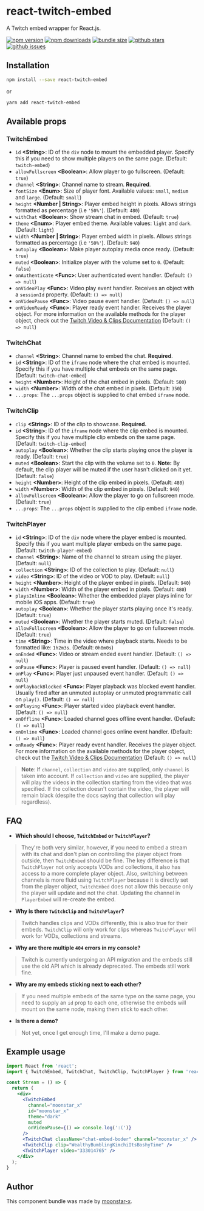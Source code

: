 # react-twitch-embed

A Twitch embed wrapper for React.js.

[![npm version](https://img.shields.io/npm/v/react-twitch-embed.svg)](https://www.npmjs.com/package/react-twitch-embed)
[![npm downloads](https://badgen.net/npm/dt/react-twitch-embed)](https://www.npmjs.com/package/react-twitch-embed)
[![bundle size](https://badgen.net/bundlephobia/minzip/react-twitch-embed)](https://bundlephobia.com/result?p=react-twitch-embed)
[![github stars](https://badgen.net/github/stars/moonstar-x/react-twitch-embed)](https://github.com/moonstar-x/react-twitch-embed)
[![github issues](https://badgen.net/github/issues/moonstar-x/react-twitch-embed)](https://github.com/moonstar-x/react-twitch-embed/issues)

## Installation

```bash
npm install --save react-twitch-embed
```

or

```bash
yarn add react-twitch-embed
```

## Available props

### TwitchEmbed

* `id` **\<String\>**: ID of the `div` node to mount the embedded player. Specify this if you need to show multiple players on the same page. (Default: `twitch-embed`)
* `allowFullscreen` **\<Boolean\>**: Allow player to go fullscreen. (Default: `true`)
* `channel` **\<String\>**: Channel name to stream. **Required**.
* `fontSize` **\<Enum\>**: Size of player font. Available values: `small`, `medium` and `large`. (Default: `small`)
* `height` **\<Number | String\>**: Player embed height in pixels. Allows strings formatted as percentage (i.e `'50%'`). (Default: `480`)
* `withChat` **\<Boolean\>**: Show stream chat in embed. (Default: `true`) 
* `theme` **\<Enum\>**: Player embed theme. Available values: `light` and `dark`. (Default: `light`) 
* `width` **\<Number | String\>**: Player embed width in pixels. Allows strings formatted as percentage (i.e `'50%'`). (Default: `940`) 
* `autoplay` **\<Boolean\>**: Make player autoplay media once ready. (Default: `true`)
* `muted` **\<Boolean\>**: Initialize player with the volume set to `0`. (Default: `false`)
* `onAuthenticate` **\<Func\>**: User authenticated event handler. (Default: `() => null`)
* `onVideoPlay` **\<Func\>**: Video play event handler. Receives an object with a `sessionId` property. (Default: `() => null`)
* `onVideoPause` **\<Func\>**: Video pause event handler. (Default: `() => null`)
* `onVideoReady` **\<Func\>**: Player ready event handler. Receives the player object. For more information on the available methods for the player object,
check out the [Twitch Video & Clips Documentation](https://dev.twitch.tv/docs/embed/video-and-clips#interactive-frames-for-live-streams-and-vods) (Default: `() => null`)

### TwitchChat

* `channel` **\<String\>**: Channel name to embed the chat. **Required**.
* `id` **\<String\>**: ID of the `iframe` node where the chat embed is mounted. Specify this if you have multiple chat embeds on the same page. (Default: `twitch-chat-embed`)
* `height` **\<Number\>**: Height of the chat embed in pixels. (Default: `500`)
* `width` **\<Number\>**: Width of the chat embed in pixels. (Default: `350`)
* `...props`: The `...props` object is supplied to chat embed `iframe` node.

### TwitchClip

* `clip` **\<String\>**: ID of the clip to showcase. **Required.**
* `id` **\<String\>**: ID of the `iframe` node where the clip embed is mounted. Specify this if you have multiple clip embeds on the same page. (Default: `twitch-clip-embed`)
* `autoplay` **\<Boolean\>**: Whether the clip starts playing once the player is ready. (Default: `true`)
* `muted` **\<Boolean\>**: Start the clip with the volume set to `0`. **Note:** By default, the clip player will be muted if the user hasn't
clicked on it yet. (Default: `false`)
* `height` **\<Number\>**: Height of the clip embed in pixels. (Default: `480`)
* `width` **\<Number\>**: Width of the clip embed in pixels. (Default: `940`)
* `allowFullscreen` **\<Boolean\>**: Allow the player to go on fullscreen mode. (Default: `true`)
* `...props`: The `...props` object is supplied to the clip embed `iframe` node.

### TwitchPlayer

* `id` **\<String\>**: ID of the `div` node where the player embed is mounted. Specify this if you want multiple player embeds on the same page. (Default: `twitch-player-embed`)
* `channel` **\<String\>**: Name of the channel to stream using the player. (Default: `null`)
* `collection` **\<String\>**: ID of the collection to play. (Default: `null`)
* `video` **\<String\>**: ID of the video or VOD to play. (Default: `null`)
* `height` **\<Number\>**: Height of the player embed in pixels. (Default: `940`)
* `width` **\<Number\>**: Width of the player embed in pixels. (Default: `480`)
* `playsInline` **\<Boolean\>**: Whether the embedded player plays inline for mobile iOS apps. (Default: `true`)
* `autoplay` **\<Boolean\>**: Whether the player starts playing once it's ready. (Default: `true`)
* `muted` **\<Boolean\>**: Whether the player starts muted. (Default: `false`)
* `allowFullscreen` **\<Boolean\>**: Allow the player to go on fullscreen mode. (Default: `true`)
* `time` **\<String\>**: Time in the video where playback starts. Needs to be formatted like: `1h2m3s`. (Default: `0h0m0s`)
* `onEnded` **\<Func\>**: Video or stream ended event handler. (Default: `() => null`)
* `onPause` **\<Func\>**: Player is paused event handler. (Default: `() => null`)
* `onPlay` **\<Func\>**: Player just unpaused event handler. (Default: `() => null`)
* `onPlaybackBlocked` **\<Func\>**: Player playback was blocked event handler. Usually fired after an unmuted autoplay or unmuted programmatic call on `play()`. (Default: `() => null`)
* `onPlaying` **\<Func\>**: Player started video playback event handler. (Default: `() => null`)
* `onOffline` **\<Func\>**: Loaded channel goes offline event handler. (Default: `() => null`)
* `onOnline` **\<Func\>**: Loaded channel goes online event handler. (Default: `() => null`)
* `onReady` **\<Func\>**: Player ready event handler. Receives the player object. For more information on the available methods for the player object, 
check out the [Twitch Video & Clips Documentation](https://dev.twitch.tv/docs/embed/video-and-clips#interactive-frames-for-live-streams-and-vods) (Default: `() => null`)

> **Note**: If `channel`, `collection` and `video` are supplied, only `channel` is taken into account.
> If `collection` and `video` are supplied, the player will play the videos in the collection starting from the video that was specified.
> If the collection doesn't contain the video, the player will remain black (despite the docs saying that collection will play regardless).

## FAQ

* **Which should I choose, `TwitchEmbed` or `TwitchPlayer`?**
> They're both very similar, however, if you need to embed a stream with its chat and don't plan on controlling the player object
> from outside, then `TwitchEmbed` should be fine. The key difference is that `TwitchPlayer` not only accepts VODs and collections,
> it also has access to a more complete player object. Also, switching between channels is more fluid using `TwitchPlayer` because 
> it is directly set from the player object, `TwitchEmbed` does not allow this because only the player will update and not the chat.
> Updating the channel in `PlayerEmbed` will re-create the embed.

* **Why is there `TwitchClip` and `TwitchPlayer`?**
> Twitch handles clips and VODs differently, this is also true for their embeds. `TwitchClip` will only work for clips whereas
> `TwitchPlayer` will work for VODs, collections and streams.

* **Why are there multiple `404` errors in my console?**
> Twitch is currently undergoing an API migration and the embeds still use the old API which is already deprecated. The embeds still
> work fine.

* **Why are my embeds sticking next to each other?**
> If you need multiple embeds of the same type on the same page, you need to supply an `id` prop to each one, otherwise the embeds
> will mount on the same node, making them stick to each other.

* **Is there a demo?**
> Not yet, once I get enough time, I'll make a demo page.

## Example usage

```jsx
import React from 'react';
import { TwitchEmbed, TwitchChat, TwitchClip, TwitchPlayer } from 'react-twitch-embed';

const Stream = () => {
  return (
    <div>
      <TwitchEmbed
        channel="moonstar_x"
        id="moonstar_x"
        theme="dark"
        muted
        onVideoPause={() => console.log(':(')}
      />
      <TwitchChat className="chat-embed-boder" channel="moonstar_x" />
      <TwitchClip clip="WealthyBumblingKimchiItsBoshyTime" />
      <TwitchPlayer video="333014765" />
    </div>
  );
}
```

## Author

This component bundle was made by [moonstar-x](https://github.com/moonstar-x).
